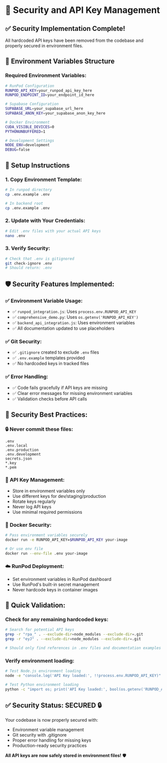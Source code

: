 # 🔐 Security and API Key Management

## ✅ **Security Implementation Complete!**

All hardcoded API keys have been removed from the codebase and properly secured in environment files.

## 📍 **Environment Variables Structure**

### Required Environment Variables:

```bash
# RunPod Configuration
RUNPOD_API_KEY=your_runpod_api_key_here
RUNPOD_ENDPOINT_ID=your_endpoint_id_here

# Supabase Configuration  
SUPABASE_URL=your_supabase_url_here
SUPABASE_ANON_KEY=your_supabase_anon_key_here

# Docker Environment
CUDA_VISIBLE_DEVICES=0
PYTHONUNBUFFERED=1

# Development Settings
NODE_ENV=development
DEBUG=false
```

## 🔧 **Setup Instructions**

### 1. Copy Environment Template:
```bash
# In runpod directory
cp .env.example .env

# In backend root
cp .env.example .env
```

### 2. Update with Your Credentials:
```bash
# Edit .env files with your actual API keys
nano .env
```

### 3. Verify Security:
```bash
# Check that .env is gitignored
git check-ignore .env
# Should return: .env
```

## 🛡️ **Security Features Implemented:**

### ✅ **Environment Variable Usage:**
- ✅ `runpod_integration.js`: Uses `process.env.RUNPOD_API_KEY`
- ✅ `comprehensive_demo.py`: Uses `os.getenv('RUNPOD_API_KEY')`
- ✅ `backend_api_integration.js`: Uses environment variables
- ✅ All documentation updated to use placeholders

### ✅ **Git Security:**
- ✅ `.gitignore` created to exclude `.env` files
- ✅ `.env.example` templates provided
- ✅ No hardcoded keys in tracked files

### ✅ **Error Handling:**
- ✅ Code fails gracefully if API keys are missing
- ✅ Clear error messages for missing environment variables
- ✅ Validation checks before API calls

## 🚨 **Security Best Practices:**

### 🔒 **Never commit these files:**
```
.env
.env.local
.env.production
.env.development
secrets.json
*.key
*.pem
```

### 🔑 **API Key Management:**
- Store in environment variables only
- Use different keys for dev/staging/production
- Rotate keys regularly
- Never log API keys
- Use minimal required permissions

### 🐳 **Docker Security:**
```bash
# Pass environment variables securely
docker run -e RUNPOD_API_KEY=$RUNPOD_API_KEY your-image

# Or use env file
docker run --env-file .env your-image
```

### ☁️ **RunPod Deployment:**
- Set environment variables in RunPod dashboard
- Use RunPod's built-in secret management
- Never hardcode keys in container images

## 🎯 **Quick Validation:**

### Check for any remaining hardcoded keys:
```bash
# Search for potential API keys
grep -r "rpa_" . --exclude-dir=node_modules --exclude-dir=.git
grep -r "eyJ" . --exclude-dir=node_modules --exclude-dir=.git

# Should only find references in .env files and documentation examples
```

### Verify environment loading:
```bash
# Test Node.js environment loading
node -e "console.log('API Key loaded:', !!process.env.RUNPOD_API_KEY)"

# Test Python environment loading
python -c "import os; print('API Key loaded:', bool(os.getenv('RUNPOD_API_KEY')))"
```

## ✅ **Security Status: SECURED** 🔒

Your codebase is now properly secured with:
- Environment variable management
- Git security with .gitignore
- Proper error handling for missing keys
- Production-ready security practices

**All API keys are now safely stored in environment files!** 🛡️
